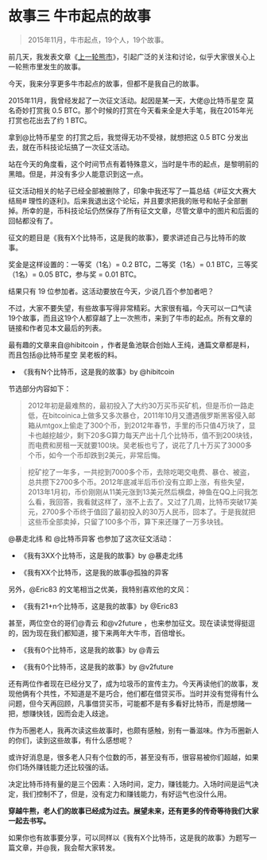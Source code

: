 # 故事三 牛市起点的故事

> 2015年11月，牛市起点，19个人，19个故事。

前几天，我发表文章《[上一轮熊市](gu-shi-er)》，引起广泛的关注和讨论，似乎大家很关心上一轮熊市里发生的故事。

今天，我来分享更多牛市起点的故事，但都不是我自己的故事。

2015年11月，我曾经发起了一次征文活动。起因是某一天，大佬@比特币星空 莫名奇妙打赏我 0.5 BTC。那个时候的打赏在今天看来全是大手笔，我在2015年光打赏也花出去了约 1 BTC。

拿到@比特币星空 的打赏之后，我觉得无功不受禄，就想把这 0.5 BTC 分发出去，就在币科技论坛搞了一次征文活动。

站在今天的角度看，这个时间节点有着特殊意义，当时是牛市的起点，是黎明前的黑暗。但是，并没有多少人能意识到这一点。

征文活动相关的帖子已经全部被删除了，印象中我还写了一篇总结《#征文大赛大结局# 理性的逐利》。后来我退出这个论坛，并且要求把我的账号和帖子全部删掉。所幸的是，币科技论坛仍然保存了所有征文文章，尽管文章中的图片和后面的回帖都没有了。

征文的题目是《我有X个比特币，这是我的故事》，要求讲述自己与比特币的故事。

奖金是这样设置的：一等奖（1名）= 0.2 BTC，二等奖（1名）= 0.1 BTC，三等奖（1名）= 0.05 BTC，参与奖 = 0.01 BTC。

结果只有 19 位参加者。这活动要放在今天，少说几百个参加者吧？

不过，大家不要失望，有些故事写得非常精彩。大家很有福，今天可以一口气读19个故事，而且这19个人都穿越了上一次熊市，来到了牛市的起点。所有文章的链接和作者见本文最后的列表。

最有趣的文章来自@hibitcoin ，作者是鱼池联合创始人王纯，通篇文章都是料，而且包括@比特币星空 吴老板的料。

- 《我有N个比特币，这是我的故事》by @hibitcoin

节选部分内容如下：

> 2012年初是最难熬的，最初投入了大约30万买币买矿机，但是币价一路走低，在bitcoinica上做多又多次暴仓，2011年10月又遭遇俄罗斯黑客侵入邮箱从mtgox上偷走了300个币，到2012年春节，手里的币只值4万块了，显卡也越挖越少，剩下20多G算力每天产出十几个比特币，值不到200块钱，而电费和房租一天就要100块。吴老板也亏了，说花了几十万买了3000多个币，如今一个币却跌到2美元，非常后悔。

> 挖矿挖了一年多，一共挖到7000多个币，去除吃喝交电费、暴仓、被盗，总共攒下2700多个币。2012年底减半后币价没有立即上涨，有些失望，2013年1月初，币价刚刚从11美元涨到13美元然后横盘，神鱼在QQ上问我怎么看，我回答，我看就这样了，涨不上去了。又过了几周，比特币突破17美元，2700多个币终于值回了最初投入的30万人民币，回本了。于是我就把这些币全部卖掉，只留了100多个币，算下来还赚了一万多块钱。

@暴走北纬 和 @比特币异客 也参加了这次征文活动：

- 《我有3XX个比特币，这是我的故事》by @暴走北纬

- 《我有XX个比特币，这是我的故事@孤独的异客

另外，@Eric83 的文笔相当之优美，我特别喜欢他的文风：

- 《我有21+n个比特币，这是我的故事》by @Eric83

甚至，两位空仓的哥们@青云 和@v2future ，也来参加征文。现在读读觉得挺逗的，因为现在我们都知道，接下来两年大牛市，百倍增长。

- 《我有0个比特币，这是我的故事》by @青云

- 《我有0个比特币，这是我的故事》by @v2future

还有两位作者现在已经分叉了，成为垃圾币的宣传主力。今天再读他们的故事，发现他俩有个共性，不知道是不是巧合，他们都在借贷买币。当时并没有觉得有什么问题，但今天再回顾，凡事借贷买币，可能都不是有多看好比特币，而是想赌一把，想赚快钱，因而会走入歧途。

作为币圈老人，我再次读这些故事时，也颇有感触，别有一番滋味。作为币圈新人的你们，读到这些故事，有什么感想呢？

或许好消息是，很多老人只有个位数的币，甚至没有币，很容易被你们超越，如果你们场外赚钱能力还比较强的话。

决定比特币持有量的是三个因素：入场时间，定力，赚钱能力。入场时间是运气决定，我们控制不了，但是，没有定力和赚钱能力，有好运气也没什么用。

**穿越牛熊，老人们的故事已经成为过去。展望未来，还有更多的传奇等待我们大家一起去书写。**

如果你也有故事要分享，可以同样以《我有X个比特币，这是我的故事》为题写一篇文章，并@我，我会帮大家转发。